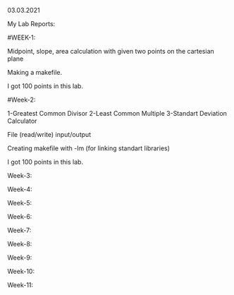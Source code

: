 03.03.2021

My Lab Reports:


#WEEK-1:

Midpoint, slope, area calculation with given two points on the cartesian plane

Making a makefile.

I got 100 points in this lab.


#Week-2:

1-Greatest Common Divisor
2-Least Common Multiple
3-Standart Deviation Calculator

File (read/write) input/output

Creating makefile with -lm (for linking standart libraries)

I got 100 points in this lab.

Week-3:

Week-4:

Week-5:

Week-6:

Week-7:

Week-8:

Week-9:

Week-10:

Week-11:


